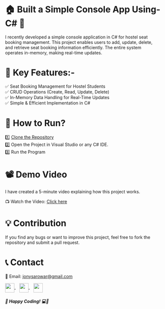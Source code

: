 # 🏠 Built a Simple Console App Using- C# 🚀

I recently developed a simple console application in C# for hostel seat booking management. This project enables users to add, update, delete, and retrieve seat booking information efficiently. The entire system operates in-memory, making real-time updates.

# 🌟 Key Features:-
✅ Seat Booking Management for Hostel Students<br>
✅ CRUD Operations (Create, Read, Update, Delete)<br>
✅ In-Memory Data Handling for Real-Time Updates<br>
✅ Simple & Efficient Implementation in C#<br>

# 🚀 How to Run?
1️⃣ [Clone the Repository](https://github.com/jony-sarowar/C_Sharp_Project_01.git) <br>
2️⃣ Open the Project in Visual Studio or any C# IDE.<br>
3️⃣ Run the Program<br>

# 📽 Demo Video

I have created a 5-minute video explaining how this project works.

📺 Watch the Video: [Click here](https://www.facebook.com/jonysarowar.official/videos/555239860897243)


# 💡 Contribution
If you find any bugs or want to improve this project, feel free to fork the repository and submit a pull request.

# 📞 Contact <br>
📩 Email:  [jonysarowar@gmail.com](https://mail.google.com/mail/u/0/?tab=rm&ogbl#inbox)

<a href="https://www.linkedin.com/in/jonisarowar/" target="_blank">
    <img src="https://cdn.jsdelivr.net/gh/devicons/devicon/icons/linkedin/linkedin-original.svg" width="30" height="30" style="vertical-align: middle;"/>
</a>
&nbsp;&nbsp;
<a href="https://www.facebook.com/jonysarowar.official" target="_blank">
    <img src="https://cdn.jsdelivr.net/gh/devicons/devicon/icons/facebook/facebook-original.svg" width="30" height="30" style="vertical-align: middle;"/>
</a>
&nbsp;&nbsp;
<a href="https://www.youtube.com/@Jony_Sarowar" target="_blank">
    <img src="https://upload.wikimedia.org/wikipedia/commons/4/42/YouTube_icon_%282013-2017%29.png" width="30" height="30" style="vertical-align: middle;"/>
</a>

<h5>🚀 Happy Coding! 💻🎯</h5>






